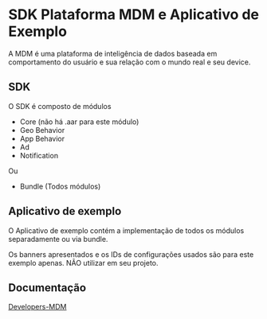 # SDK Plataforma MDM e Aplicativo de Exemplo

A MDM é uma plataforma de inteligência de dados baseada em comportamento do usuário e sua relação com o mundo real e seu device.

## SDK

O SDK é composto de módulos

* Core (não há .aar para este módulo)
* Geo Behavior
* App Behavior
* Ad
* Notification

Ou

* Bundle (Todos módulos)

## Aplicativo de exemplo

O Aplicativo de exemplo contém a implementação de todos os módulos separadamente ou via bundle.


Os banners apresentados e os IDs de configurações usados são para este exemplo apenas. NÃO utilizar em seu projeto.


## Documentação

[Developers-MDM](http://developers-mdm.hands.com.br/)
